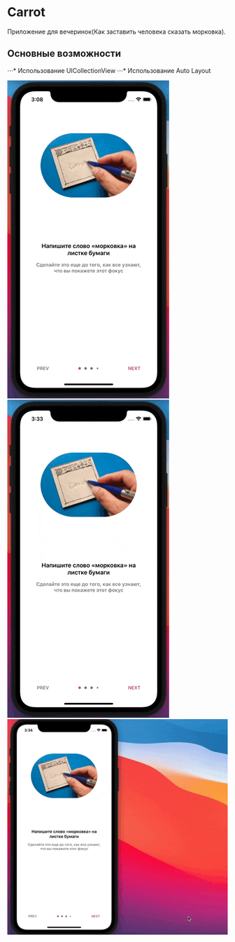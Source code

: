 # Carrot
Приложение для вечеринок(Как заставить человека сказать морковка).
## Основные возможности

⋅⋅⋅* Использование UICollectionView
⋅⋅⋅* Использование Auto Layout

![picture](https://github.com/VadimPetroviOS/Carrot/blob/main/ReadmeAssets/SwitchView.gif)
![picture](https://github.com/VadimPetroviOS/Carrot/blob/main/ReadmeAssets/SwitchViewButton.gif)
![picture](https://github.com/VadimPetroviOS/Carrot/blob/main/ReadmeAssets/AutoLayout.gif)
